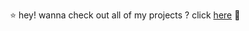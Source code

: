 <p align="center">⭐ hey! wanna check out all of my projects ? click  <a href="https://github.com/stars/itzsash/lists/vlsi">here</a> 🍭</p>





  



